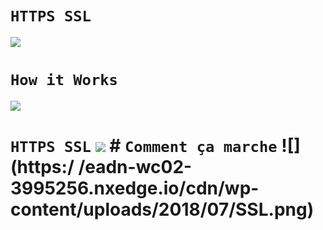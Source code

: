 # `HTTPS SSL`

![](https://www.panamacitywebsitedesign.net/uploads/ARM_Blog-why-you-need-an-ssl-certificate.png)

# `How it Works`

![](https://eadn-wc02-3995256.nxedge.io/cdn/wp-content/uploads/2018/07/SSL.png)
# `HTTPS SSL` ![](https://www.panamacitywebsitedesign.net/uploads/ARM_Blog-why-you-need-an-ssl-certificate.png) # `Comment ça marche` ![](https:/ /eadn-wc02-3995256.nxedge.io/cdn/wp-content/uploads/2018/07/SSL.png)
